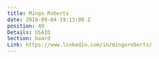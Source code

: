 ```yaml
---
title: Mingo Roberts
date: 2018-09-04 19:13:00 Z
position: 49
Details: USAID
Section: board
Link: https://www.linkedin.com/in/mingoroberts/
---
```


